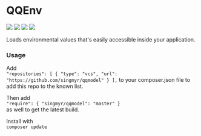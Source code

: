 # QQEnv
![](https://img.shields.io/badge/Build-Unknown-red.svg)
![](https://img.shields.io/badge/Stable-master-blue.svg)
![](https://img.shields.io/badge/Unstable-everything_else-orange.svg)
![](https://img.shields.io/badge/License-MIT-lightgrey.svg)

Loads environmental values that's easily accessible inside your application.

### Usage
Add<br>
`
"repositories": [
		{
			"type": "vcs",
			"url": "https://github.com/singmyr/qqmodel"
		}
	],
`
to your composer.json file to add this repo to the known list.<br>

Then add<br>
`
"require": {
    "singmyr/qqmodel": "master"
}
`<br>
as well to get the latest build.

Install with<br>
`
composer update
`
